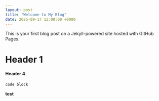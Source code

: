 ```yaml
---
layout: post
title: "Welcome to My Blog"
date: 2025-09-17 12:00:00 +0000
---
```

This is your first blog post on a Jekyll-powered site hosted with GitHub Pages.

# Header 1

#### Header 4

```
code block
```

**test**


